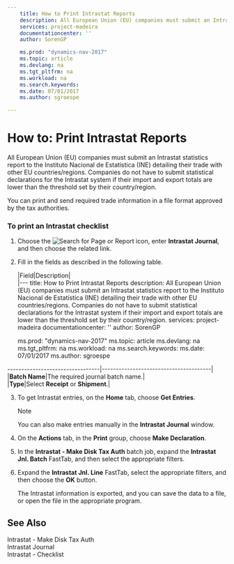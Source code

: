 ```yaml
---
    title: How to Print Intrastat Reports 
    description: All European Union (EU) companies must submit an Intrastat statistics report to the Instituto Nacional de Estatística (INE) detailing their trade with other EU countries/regions. Companies do not have to submit statistical declarations for the Intrastat system if their import and export totals are lower than the threshold set by their country/region.
    services: project-madeira
    documentationcenter: ''
    author: SorenGP

    ms.prod: "dynamics-nav-2017"
    ms.topic: article
    ms.devlang: na
    ms.tgt_pltfrm: na
    ms.workload: na
    ms.search.keywords:
    ms.date: 07/01/2017
    ms.author: sgroespe

---
```

# How to: Print Intrastat Reports
All European Union (EU) companies must submit an Intrastat statistics report to the Instituto Nacional de Estatística (INE) detailing their trade with other EU countries/regions. Companies do not have to submit statistical declarations for the Intrastat system if their import and export totals are lower than the threshold set by their country/region.  
  
 You can print and send required trade information in a file format approved by the tax authorities.  
  
### To print an Intrastat checklist  
  
1.  Choose the ![Search for Page or Report](media/ui-search/search_small.png "Search for Page or Report icon") icon, enter **Intrastat Journal**, and then choose the related link.  
  
2.  Fill in the fields as described in the following table.  
  
    |Field|Description|  
    |---
    title: How to Print Intrastat Reports 
    description: All European Union (EU) companies must submit an Intrastat statistics report to the Instituto Nacional de Estatística (INE) detailing their trade with other EU countries/regions. Companies do not have to submit statistical declarations for the Intrastat system if their import and export totals are lower than the threshold set by their country/region.
    services: project-madeira
    documentationcenter: ''
    author: SorenGP

    ms.prod: "dynamics-nav-2017"
    ms.topic: article
    ms.devlang: na
    ms.tgt_pltfrm: na
    ms.workload: na
    ms.search.keywords:
    ms.date: 07/01/2017
    ms.author: sgroespe

---------------------------------|---------------------------------------|  
    |**Batch Name**|The required journal batch name.|  
    |**Type**|Select **Receipt** or **Shipment**.|  
  
3.  To get Intrastat entries, on the **Home** tab, choose **Get Entries**.  
  
    > [!NOTE]  
    >  You can also make entries manually in the **Intrastat Journal** window.  
  
4.  On the **Actions** tab, in the **Print** group, choose **Make Declaration**.  
  
5.  In the **Intrastat - Make Disk Tax Auth** batch job, expand the **Intrastat Jnl. Batch** FastTab, and then select the appropriate filters.  
  
6.  Expand the **Intrastat Jnl. Line** FastTab, select the appropriate filters, and then choose the **OK** button.  
  
     The Intrastat information is exported, and you can save the data to a file, or open the file in the appropriate program.  
  
## See Also  
 Intrastat - Make Disk Tax Auth   
 Intrastat Journal   
 Intrastat - Checklist